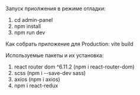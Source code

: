 Запуск приолжения в режиме отладки:
1. cd admin-panel
2. npm install
3. npm run dev

Как собрать приложение для Production:
vite build

Используемые пакеты и их установка:
1. react router dom ^6.11.2 (npm i react-router-dom)
2. scss (npm i --save-dev sass)
3. axios (npm i axios)
4. npm i react-redux
